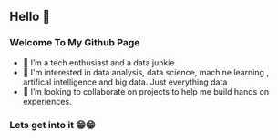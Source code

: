 ## Hello 👋

### Welcome To My Github Page

- 🔭 I’m a tech enthusiast and a data junkie
- 🌱 I'm interested in data analysis, data science, machine learning , artifical intelligence and big data. Just everything data
- 👯 I’m looking to collaborate on projects to help me build hands on experiences.

### Lets get into it 😁😁

